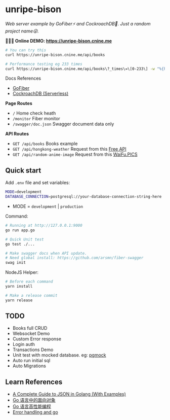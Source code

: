 # unripe-bison

*Web server example by GoFiber⚡️ and CockroachDB📖. Just a random project name😜.*

**🎉🎉🎉 Online DEMO: https://unripe-bison.cnine.me**

``` bash
# You can try this
curl https://unripe-bison.cnine.me/api/books

# Performance testing eg 233 times
curl https://unripe-bison.cnine.me/api/books\?_times\=\[0-233\] -w "%{http_code} total:%{time_total}s size:%{size_download}\n" -o /dev/null -s
```

Docs References

- [GoFiber](https://docs.gofiber.io/)
- [CockroachDB (Serverless)](https://www.cockroachlabs.com/)

**Page Routes**

- `/` Home check heath
- `/monitor` Fiber monitor
- `/swagger/doc.json` Swagger document data only

**API Routes**

- `GET /api/books` Books example
- `GET /api/hongkong-weather` Request from this [Free API](https://data.weather.gov.hk/weatherAPI/opendata/weather.php?dataType=fnd&lang=sc)
- `GET /api/random-anime-image` Request from this [WaiFu.PICS](https://waifu.pics/docs)

## Quick start

Add `.env` file and set variables:

``` bash
MODE=development
DATABASE_CONNECTION=postgresql://your-database-connection-string-here
```

- MODE = `development` | `production`

Command:

``` bash
# Running at http://127.0.0.1:9000
go run app.go

# Quick Unit test
go test ./...

# Make swagger docs when API update.
# Need global install: https://github.com/arsmn/fiber-swagger
swag init
```

NodeJS Helper:

``` bash
# Before each command
yarn install

# Make a release commit
yarn release
```

## TODO

- Books full CRUD
- Websocket Demo
- Custom Error response
- Login auth
- Transactions Demo
- Unit test with mocked database. eg: [pgmock](https://github.com/jackc/pgmock)
- Auto run initial sql
- Auto Migrations

## Learn References

- [A Complete Guide to JSON in Golang (With Examples)](https://www.sohamkamani.com/golang/json/)
- [Go 语言中的面向对象](http://kangkona.github.io/oo-in-golang/)
- [Go 语言高性能编程](https://github.com/geektutu/high-performance-go)
- [Error handling and go](https://go.dev/blog/error-handling-and-go)
